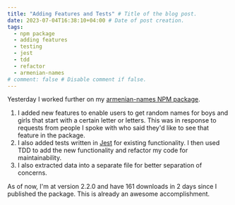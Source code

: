 ```yaml
---
title: "Adding Features and Tests" # Title of the blog post.
date: 2023-07-04T16:38:10+04:00 # Date of post creation.
tags:
  - npm package
  - adding features
  - testing
  - jest
  - tdd
  - refactor
  - armenian-names
# comment: false # Disable comment if false.
---
```


Yesterday I worked further on my [armenian-names NPM package](https://www.npmjs.com/package/armenian-names). 
1. I added new features to enable users to get random names for boys and girls that start with a certain letter or 
   letters. This was in response to requests from people I spoke with who said they'd like to see that feature in 
   the package.
2. I also added tests written in [Jest](https://jestjs.io/) for existing functionality. I then used TDD to add the 
   new functionality and refactor my code for maintainability.
3. I also extracted data into a separate file for better separation of concerns.

As of now, I'm at version 2.2.0 and have 161 downloads in 2 days since I published the package. This is already an 
awesome accomplishment.
